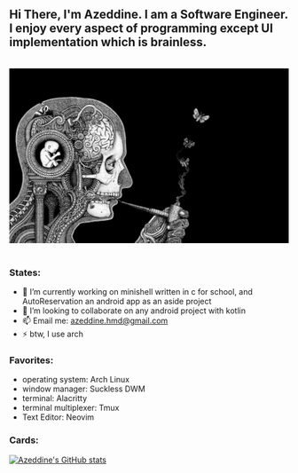 ## Hi There, I'm Azeddine. I am a Software Engineer. I enjoy every aspect of programming except UI implementation which is brainless.

<br />
<div align=center>
  <img src="brain.png">
</div>
<br />

### States:
- 🔭 I’m currently working on minishell written in c for school, and AutoReservation an android app as an aside project
- 👯 I’m looking to collaborate on any android project with kotlin
- 📫 Email me: azeddine.hmd@gmail.com
- ⚡ btw, I use arch

### Favorites:
  - operating system: Arch Linux
  - window manager: Suckless DWM
  - terminal: Alacritty
  - terminal multiplexer: Tmux
  - Text Editor: Neovim
 
 ### Cards:
[![Azeddine's GitHub stats](https://github-readme-stats.vercel.app/api?count_private=true&username=azeddine-hmd&show_icons=true&theme=gruvbox&border_radius=20)](https://github.com/azeddine-hmd)
